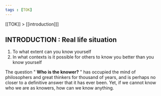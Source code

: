 ```yaml
---
tags : [TOK]
---
```


[[TOK]] > [[introduction]]]


## **INTRODUCTION :** Real life situation

1) To what extent can you know yourself
2) In what contexts is it possible for others to know you better than you know yourself


The question " **Who is the knower?** " has occupied the mind of philosophers and great thinkers for thousand of years, and is perhaps no closer to a definitive answer that it has ever been. Yet, if we cannot know who we are as knowers, how can we know anything.